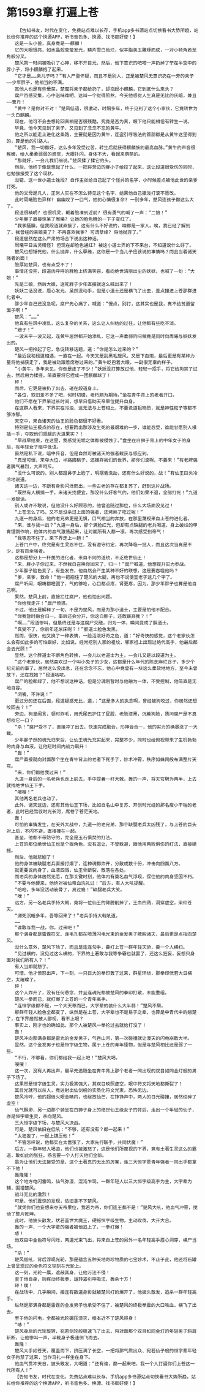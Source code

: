 # 第1593章 打遍上苍
        【告知书友，时代在变化，免费站点难以长存，手机app多书源站点切换看书大势所趋，站长给你推荐的这个换源APP，听书音色多、换源、找书都好使！】
       这是一头小兽，真身竟是——麒麟！
       它的大眼很亮，如水晶般莹莹发光，鳞片雪白灿烂，似羊脂美玉雕琢而成，一对小犄角若龙角般分叉。
       楚风第一时间被吸引了心神，移不开目光，然后，他下意识的吧嗒一声扔掉了举在半空中的胖小子，将小麒麟抱了起来。
       “它才是……亲儿子吗？”有人严重怀疑，而且不是别人，正是被楚风无意识扔在一旁的亲子——少年胖子，他相当的不满。
       其他人也是有些晕菜，楚魔将亲子都给扔了，却抱起小麒麟，它到底什么来头？
       腐尸百感交集，心中滋味难明，这叫一个觉得煎熬，今天他感觉人生真是无比的灰暗，兼且——曹丹！
       “黄牛？是你对不对！”楚风低语，很激动，时隔多年，终于见到了这个小家伙，它竟转世为一头白麒麟。
       现在，他可不会去想轮回真相是否很残酷，究竟是否为真，眼下他只能相信有转生一说。
       毕竟，他今天见到了亲子，又见到了念念不忘的黄牛。
       他之所以能走上进化这条路，主要就是因为黄牛，连盗引呼吸法的首部都是从黄牛这里得到的，算是他的引路人。
       “楚风，我一切都好，这么多年没受过苦，转生后就获得麒麟族的最高血脉。”黄牛的声音很稚嫩，给人柔柔弱弱的感觉，大眼扑闪，身体不大，看起来萌萌的。
       “那就好，一会儿我们细说。”楚风揉了揉它的头。
       然后，他终于像是想起了什么，一把将旁边的胖小子给拉了起来，这让段道很受伤的同时，也勉强接受了这个现状。
       没错，这一世小道士姓段? 自作主张给自己起了个怪异的名字，小时候差点被他此世的亲爹打死。
       他的父母是凡人，正常人实在不怎么待见这个名字，结果他自己撒泼打滚不愿改。
       此时周曦脸色异样? 幽幽叹了一口气，她的心情很复杂? 一别多年，楚风连孩子都这么大了。
       段道很精明? 也很机灵，觍着脸凑到近前? 很有勇气的喊了一声：“二娘！”
       少年胖子直接惊呆了周曦? 让她的脸色腾的一下子变红了。
       “我爹腼腆，但我段道就直接了，这有什么不好说的，咱都是一家人。唉，我已经了解到了，我曾经的亲娘变了? 不再喜欢我爹? 可谓孽缘? 将他抛弃了。”
       段道居然在这么严肃的场合下说出这种话。
       周曦平日古灵精怪? 但现在却脸色通红? 被这小道士弄的下不来台，不知道说什么好了。
       楚风也想锤死他，什么抛弃，什么孽缘，这你是一个当儿子应该说的事情吗？而且当着诸天强者的面！
       脸厚如楚风，也有点受不了！
       事情还没完，段道肉呼呼的胖脸上挤满笑容，看向绝世清丽出尘的妖妖，也喊了一句：“大娘！”
       先是二娘，然后大娘，这死胖子少年直接就这么喊出来了！
       妖妖二话没说，眉心发光，虽然没动手，但是小道士还是横飞了出去，差点撞进上苍那群进化者中。
       胖少年自己还没急呢，腐尸先心痛了，喊道：“慢点，别打，这其实也是我，真不给贫道留面子啊！”
       楚风：“……”
       他真有些风中凌乱，这么复杂的关系，这么让人纠结的过往，让他都有些吃不消。
       “嫂子！”
       一波未平一波又起，连黄牛居然都开始添乱，它这一声柔弱的问候竟是同时向周曦与妖妖发出的。
       楚风一把拎起了它，急促转移话题，道：“你是怎么过来的？”
       “最近我和段道相遇，一直在一起。今天又是刮黑毛旋风，又是下血雨，最后更是有某种力量将他捕获走了，我是被动跟着席卷过来的。”黄牛眨巴着大眼，一副很无辜的样子。
       “小黄牛，多年未见，你倒是皮了不少！”妖妖没打算放过他，轻轻一招手，将它给拘禁了过去，然后用力揉搓，简直要将它捏成一团麒麟球了！
       砰！
       而后，它更是被扔了出去，砸在段道身上。
       “各位，叙旧差不多了吧，何时切磋，老朽颇为期待。”坐在青牛背上的老者开口。
       他们不愿在下界呆过长时间，想早日借助天帝果位提升自身。
       在这群人看来，下界实在污浊，远无法与上苍相比，不要说道祖物质，就是神性粒子等都不够浓郁。
       天空中，来自诸天的仙王的脸色都很不好看。
       特别是仙王极点的存在，想要跨出那涉及生死的最艰难的一步，谁能忍受，谁能甘愿别人横插一手，夺取他们觊觎的大道果实？！
       “早战早结束，在这里，我感觉无垢之体都被侵蚀了。”盘坐在白狮子背上的中年女子的身后，有年轻女子暗中低语。
       虽然是私下说，暗中传音，但是自然可被诸天的强者截获与感应到。
       “真是可恨，来夺大位，半路摘桃子，还嫌弃我们的世界，那你们滚啊，不要来！”有老牌强者脾气暴烈，大声呵斥。
       “没什么可说的，别人都蹬鼻子上脸了，明摆着洗劫，还有什么好说的，战！”有仙王巨头冷冷地说道。
       诸天这一边，不断有身影闪烁而出，一些古老的存在都复苏了，赶到这片战场。
       “既然有人横插一手，来诸天找便宜，那没什么好客气的，他们如果不退，全部打死！”九道一发狠话。
       别人或许不敢说，但他没什么好顾忌的，他曾追随过那位，什么大场面没见过！
       “上苍怎么了吗，又不是没杀过上面的强者，还烤熟了吃过呢！”
       九道一的身后，他的老兄弟更是无惧，口气相当的奔放，在那里蔑视来自上苍的进化者。
       “来，谁与我一战？”九道一身后，那个满脸红光，但却有点缺腿的老兵喝道，身上破烂的甲胄铿锵作响，他体内的血气激荡起来，让对面所有人都一凛，再次感受到帝气！
       “我等忍不住了，来下界走上一趟！”
       上苍门户中，终究是有生灵忍不住，没有遵守约定，再次降临一批人，而且这次当真是不少，足有百余强者。
       这都是想分上一杯羹的进化者，来自不同的道统，不乏绝世仙王！
       “来，胖小子你过来，不然我白召唤你回来了，归一！”腐尸喊道，他想提升实力参战。
       少年胖子脸色变了，有些发白，他自然会产生某种不好的联想，这是要吞噬他吗？
       “爹，亲爹，救命！”他一把抱住了楚风的大腿，再也不说便宜老子这几个字了。
       腐尸听闻，眼睛都瞪圆了，气的够呛，心口都点疼，肾更疼，因为，那少年胖子也算是他自己啊。
       果然，楚风上前，直接拦住腐尸，他也怕出问题。
       “你给我走开！”腐尸愤懑。
       不过，他还是解释了一句，不是为楚风，而是为那小道士，主要是怕他不配合。
       “你我暂时融合归一，事后还会分开，你这白胖子，还敢嫌弃我？！”
       “啊……”段道惨叫，但最终还是与这腐尸交融，归为一体，瞬间变成了胖道士。
       “真受不了，你前年还尿床呢？！”胖道士脸色发黑。
       然而，很快，他又换了一种表情，一脸活泼好奇之色，道：“好奇快的感觉，这个老家伙怎么会有如此多的可怕癖好，比如说，经常挖别人家的祖坟，哪家祖上出现过绝代高手，他最后都会去光顾！”
       显然，这个胖道士不断角色转换，一会儿以老道士为主，一会儿又是以段道为主。
       “这个老家伙，居然喜欢过一个叫小兔子的少女，这都是什么年代的陈芝麻烂谷子，多少个纪元前的事了，居然这么没出息，还在念念不忘，他心中竟曾有一块这么柔软地地方，至今未曾放下，还在找她？”段道咕哝。
       腐尸的脸都绿了，他不想说这种话，但是分魂刚暂时与他融为一体，不受控制，他简直是无地自容。
       “闭嘴，不许说！”
       更过分的还在后面，段道疑惑无比，道，：“这是多大的执念啊，曾经被狗咬过，你居然还想咬回去？！”
       旁边，狗皇闻言，顿时炸毛，用秃尾巴护住了屁股，老脸漆黑，沉着狗脸，质问腐尸是不真想咬它一口？
       “杀！”腐尸受不了，直接冲了出去，快速完成融合，形神皆合一，他的实力的确暴涨了一大截。
       少年胖子然的魂光归来后，让仙王魂光充实起来，完整不少，同时也给俯视带来了生机勃勃的肉身与血液，让他短时间内战力飙升！
       “轰！”
       腐尸直接就向对面那个坐在青牛背上的老者下死手了，妙术冲霄，秩序如蛛网般布满整片天穹。
       “来，你们都给我过来！”
       九道一身后的一名老兵也走上前去，手中提着一杆大戟，轰的一声，将天穹劈为两半，上去就找绝世仙王下手。
       “嗖嗖！”
       其他两名老兵也动了。
       此外，诸天这边，还有其他仙王下场，比如自名山中复苏、开创时光经的那名瘦小干枯的老者，此时已经驾驭时光长河，席卷了苍茫天地。
       轰！
       可怕的事情发生，在天外大战中，九道一的老兄弟，那个缺腿老兵太凶残了，与上苍的巨头对上后，不闪不避，直接撞在一起。
       甚至，他都不带防守的，完全是玉石俱焚的打法。
       上苍的那位绝世仙王也是个狠角色，没有退让，不曾躲避，跟他用两败俱伤的打法，直接硬撼。
       然后，他就悲剧了！
       他的身体被缺腿老兵直接打爆了，连神魂都炸开，分散成数十份，冲击向四面八方。
       就更要说肉身了，血液四溅，仙王骨断裂，散落在各处。
       而老兵的身体居然无恙，在那关键时刻，他体内有莫名血气浮现，保住他的肉身坚固不朽。
       “不要与他硬来，他绝对被仙帝血洗礼过！”后方，有人大吼提醒。
       “哈哈，多年没活动筋骨了，真过瘾！”缺腿老兵大笑。
       “噗！”
       远方，另一名老兵手持大戟，竟将一位仙王的臂膀削掉了，王血四溅，洞穿虚空，染红苍天。
       “濒死沉睡多年，吾等回来了！”老兵手持大戟吼道。
       ……
       “谁敢与我一战，你，过来吧！”
       那个满身都是雷霆符文、连毛孔都在喷薄闪电光束的金发男子睥睨诸天，最后更是点指向楚风。
       没什么意外，楚风下场了，而且是连连勾手，要打上苍一群年轻天骄，要一个人横扫。
       “见过横的，没见过这么横的，下界的土著敢与我等争霸也就罢了，还这么狂妄，妄想只身面对我们所有人？！”
       有人当即就怒了。
       可惜，他才愤怒出声，下一刻，一只巨大的拳印轰了过来，群星环绕，那拳印恍若大日横空，太璀璨了。
       砰！
       这个人炸开了，没有任何悬念，并且连魂光都被楚风的拳印打散，未能重组。
       楚风一拳而已，就打爆了上苍的一个青年高手。
       “连恒字级都不是，一个大天尊而已，大字辈的装什么大半蒜！”楚风不屑。
       那群年轻人脸色全都变了，纵然是在上苍，大字辈也不是易于之辈，也算是中青代中的翘楚了，在下界居然被人鄙视，看不上眼？
       事实上，刚才也的确如此，那个人被楚风一拳抡过去就给打没了！
       轰！
       楚风冲向那满身都是雷光的金发男子，气吞山河，第一次碰撞就让漫天的闪电崩散大半。
       显然，这个金发男子也是恒字级生物，属于上苍的青年怪物，但是与楚风相比还是弱了一些。
       “不行，不够看，你们都给我一起上吧！”楚风大喝。
       嗖嗖！
       这一次，没有人再出声，最早先追随坐在青牛背上那个老者一同出现的双目如同金灯般的男子下场了。
       这果然是恒字级生灵，实力极其强大，其双目映照虚空，眼中符文将天地都撕裂了！
       其目光就可以杀人，竟迸射出仙剑般的实质化符文光束，恐怖无边。
       楚风冷哼，他的超级火眼金睛内，也绽放仙芒，在铮铮声中，两人的目光碰撞，居然绞碎了虚空！
       仙气飘渺，另一边那个骑坐在白狮子身上的绝世仙王级女子的背后，走出一个年轻的仙子，亦是恒字辈生灵，杀向楚风。
       三大恒字级下场，与楚风大决战。
       可是，楚风依旧在低吼：“不够，还有没有？都一起来！”
       “太狂妄了，一起上镇压他！”
       “不管怎样说，他都实在太嚣张了，大家先行联手，共同伏魔！”
       后方，一群年轻人喝道，他们也被激怒了，这是他们所蔑视的下界，竟有土著生灵这么的霸道，敢如此的张狂，扬言要一个人打灭他们全部。
       最为让他们无法接受的是，这个土著真的无比的厉害，连三大恒字辈青年强者一同出手都拿不下他！
       轰隆隆！
       这个地方电闪雷鸣，仙气弥漫，混沌乍现，一群年轻人以三大恒字级高手为主，大字辈为辅，围猎楚风。
       战斗无比的激烈！
       可是，他们震惊的发现，依旧拿不下楚风。
       “就凭你们也妄想来夺天帝果位，我若为帝，你们连王都不是！”楚风大吼，他血气冲霄，搅动了整片乾坤。
       此时，他披头散发，状若盖世大魔王，硬撼恒字级生物，主动攻伐，大开大合。
       轰的一声，一个大字辈的强者被他追上了，一拳打爆！
       哧！
       他双目中金色符号闪烁，两道光束飞出，将来自上苍的另外一名年轻高手眉心洞穿，横尸当场。
       “杀！”
       楚风低吼，背后浮现光轮，那是蕴含五种天地奇珍物质的七宝妙术，不止于此，他还将石罐上曾呈现过的金色符文铭刻在光轮上。
       这一刻，光轮一展，遮蔽其身，让他万法不侵！
       至于他自身，则挥动终极拳，运转盗引呼吸法，轰杀十方！
       砰！噗！
       在战场中，几乎瞬间，接连有数道身影就被楚风打的爆开了，他披头散发，追杀一群年轻高手。
       纵然是那满身都是雷霆的金发男子也承受不住了，被楚风的终极拳震的大口咳血，横飞了出去。
       至于他的闪电，全都被光轮碾压溃灭，根本近不了楚风得身！
       “哧！”
       楚风身后的光轮旋转，宛若剑轮般极速飞了出去，将对面那个双目如同金灯的年轻男子斜肩斩断，让他惨叫一声，半截身子极速倒飞而去。
       轰隆！
       楚风大手如苍天，覆盖而下，挤压满了长空，一把将那气质出众、宛若仙子般的恒字辈年轻女子拘禁了过来，当作马扎一样坐在身下。
       他血气贯冲天日，披头散发，大喝道：“还有谁，都一起来吧，我一个人打遍你们上苍这一代所有人！”
       【告知书友，时代在变化，免费站点难以长存，手机app多书源站点切换看书大势所趋，站长给你推荐的这个换源APP，听书音色多、换源、找书都好使！】